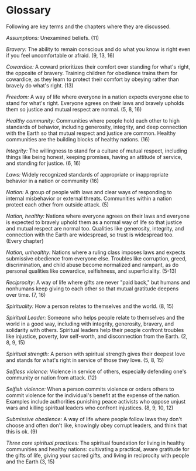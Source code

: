 # Glossary

Following are key terms and the chapters where they are discussed.

_Assumptions:_ Unexamined beliefs. (11)

_Bravery:_ The ability to remain conscious and do what you know is right even if you feel uncomfortable or afraid. (9, 13, 16)

_Cowardice:_ A coward prioritizes their comfort over standing for what's right, the opposite of bravery. Training children for obedience trains them for cowardice, as they learn to protect their comfort by obeying rather than bravely do what's right. (13)

_Freedom:_ A way of life where everyone in a nation expects everyone else to stand for what's right. Everyone agrees on their laws and bravely upholds them so justice and mutual respect are normal. (5, 8, 16)

_Healthy community:_ Communities where people hold each other to high standards of behavior, including generosity, integrity, and deep connection with the Earth so that mutual respect and justice are common. Healthy communities are the building blocks of healthy nations. (16)

_Integrity:_ The willingness to stand for a culture of mutual respect, including things like being honest, keeping promises, having an attitude of service, and standing for justice. (6, 16)

_Laws:_ Widely recognized standards of appropriate or inappropriate behavior in a nation or community (16)

_Nation:_ A group of people with laws and clear ways of responding to internal misbehavior or external threats. Communities within a nation protect each other from outside attack. (5)

_Nation, healthy:_ Nations where everyone agrees on their laws and everyone is expected to bravely uphold them as a normal way of life so that justice and mutual respect are normal too. Qualities like generosity, integrity, and connection with the Earth are widespread, so trust is widespread too. (Every chapter)

_Nation, unhealthy:_ Nations where a ruling class imposes laws and expects submissive obedience from everyone else. Troubles like corruption, greed, discrimination, and child abuse become normalized and rampant, as do personal qualities like cowardice, selfishness, and superficiality. (5-13)

_Reciprocity_: A way of life where gifts are never "paid back," but humans and nonhumans keep giving to each other so that mutual gratitude deepens over time. (7, 16)

_Spirituality:_ How a person relates to themselves and the world. (8, 15)

_Spiritual Leader:_ Someone who helps people relate to themselves and the world in a good way, including with integrity, generosity, bravery, and solidarity with others. Spiritual leaders help their people confront troubles like injustice, poverty, low self-worth, and disconnection from the Earth. (2, 8, 9, 15)

_Spiritual strength:_ A person with spiritual strength gives their deepest love and stands for what's right in service of those they love. (5, 8, 15)

_Selfless violence:_ Violence in service of others, especially defending one's community or nation from attack. (12)

_Selfish violence:_ When a person commits violence or orders others to commit violence for the individual's benefit at the expense of the nation. Examples include authorities punishing peace activists who oppose unjust wars and killing spiritual leaders who confront injustices. (8, 9, 10, 12)

_Submissive obedience:_ A way of life where people follow laws they don't choose and often don't like, knowingly obey corrupt leaders, and think that this is ok. (9)

_Three core spiritual practices:_ The spiritual foundation for living in healthy communities and healthy nations: cultivating a practical, aware gratitude for the gifts of life, giving your sacred gifts, and living in reciprocity with people and the Earth (3, 15)